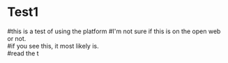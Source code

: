 # Test1
#this is a test of using the platform 
#I'm not sure if this is on the open web or not.  
#if you see this, it most likely is.  
#read the t
